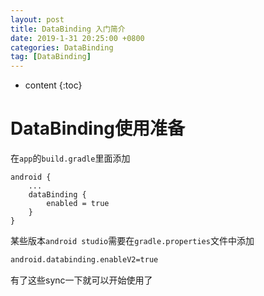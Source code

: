 ```yaml
---
layout: post
title: DataBinding 入门简介
date: 2019-1-31 20:25:00 +0800
categories: DataBinding
tag: [DataBinding]
---
```


* content
{:toc}


DataBinding使用准备
=======================================
在`app`的`build.gradle`里面添加
```
android {
    ...
    dataBinding {
        enabled = true
    }
}
```
某些版本`android studio`需要在`gradle.properties`文件中添加
```bash
android.databinding.enableV2=true
```
有了这些sync一下就可以开始使用了


